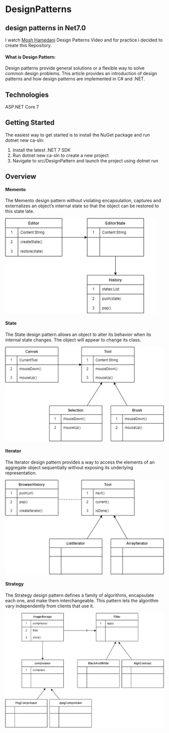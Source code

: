 # DesignPatterns
## design patterns in Net7.0

I watch [Mosh Hamedani](https://github.com/mosh-hamedani) Design Patterns Video and for practice i decided to create this Repository.

#### What is Design Pattern:

Design patterns provide general solutions or a flexible way to solve common design problems. This article provides an introduction of design patterns and how design patterns are implemented in C# and .NET.

## Technologies

ASP.NET Core 7

## Getting Started

The easiest way to get started is to install the NuGet package and run dotnet new ca-sln:

1. Install the latest .NET 7 SDK
2. Run dotnet new ca-sln to create a new project
3. Navigate to src/DesignPattern and launch the project using dotnet run

## Overview

#### Memento

The Memento design pattern without violating encapsulation, captures and externalizes an object‘s internal state so that the object can be restored to this state late.

![memento UML](https://github.com/faragh47/DesignPatterns/blob/main/memento.jpg)

#### State

The State design pattern allows an object to alter its behavior when its internal state changes. The object will appear to change its class.

![state UML](https://github.com/faragh47/DesignPatterns/blob/main/state.jpg)


#### Iterator

The Iterator design pattern provides a way to access the elements of an aggregate object sequentially without exposing its underlying representation.

![Iterator UML](https://github.com/faragh47/DesignPatterns/blob/main/Iterator.jpg)

#### Strategy

The Strategy design pattern defines a family of algorithms, encapsulate each one, and make them interchangeable. This pattern lets the algorithm vary independently from clients that use it.

![Strategy UML](https://github.com/faragh47/DesignPatterns/blob/main/strategy.jpg)
